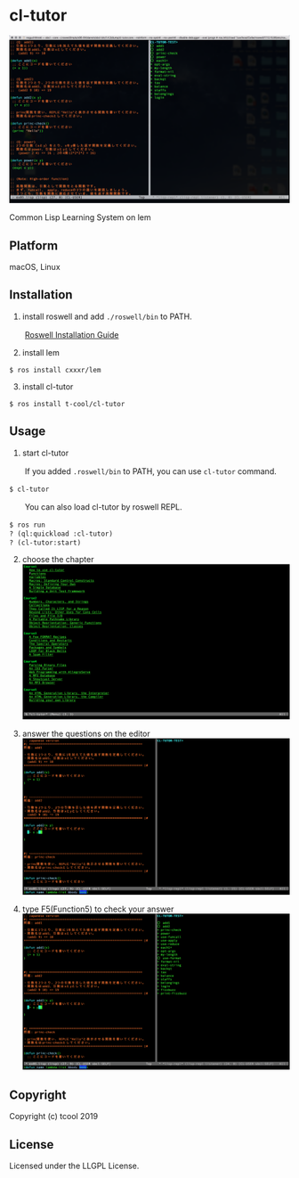 # cl-tutor

![cl-tutor](screenshot/img02.png)

Common Lisp Learning System on lem

## Platform

macOS, Linux

## Installation

1. install roswell and add `./roswell/bin` to PATH.

　　[Roswell Installation Guide](https://github.com/roswell/roswell/wiki/Installation)

2. install lem

```
$ ros install cxxxr/lem
```

3. install cl-tutor

```
$ ros install t-cool/cl-tutor
```

## Usage

1. start cl-tutor

　　If you added `.roswell/bin` to PATH, you can use `cl-tutor` command.

```
$ cl-tutor
```

　　You can also load cl-tutor by roswell REPL.

```
$ ros run
? (ql:quickload :cl-tutor)
? (cl-tutor:start)
```

2. choose the chapter
![cl-tutor](screenshot/intro1.png)

3. answer the questions on the editor
![cl-tutor](screenshot/intro2.png)

4. type F5(Function5) to check your answer 
![cl-tutor](screenshot/intro3.png)

## Copyright

Copyright (c) tcool 2019

## License

Licensed under the LLGPL License.

